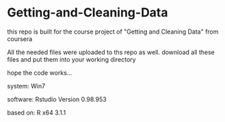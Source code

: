 Getting-and-Cleaning-Data
=========================

this repo is built for the course project of "Getting and Cleaning Data" from coursera

All the needed files were uploaded to ths repo as well. download all these files and put them into your working directory

hope the code works...


system: Win7

software: Rstudio Version 0.98.953

based on: R x64 3.1.1


